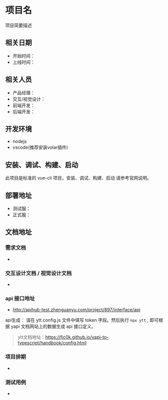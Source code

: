 # 项目名

项目简要描述

## 相关日期

- 开始时间：
- 上线时间：

## 相关人员

- 产品经理：
- 交互/视觉设计：
- 前端开发：
- 后端开发：

## 开发环境

- nodejs
- vscode(推荐安装volar插件)
## 安装、调试、构建、启动

此项目是标准的 vue-cli 项目，安装、调试、构建、启动 请参考官网说明。

## 部署地址

- 测试服：
- 正式服：

## 文档地址

### 需求文档

-

### 交互设计文档 / 视觉设计文档

-

### api 接口地址

- http://apihub-test.zhenguanyu.com/project/897/interface/api

api生成： 请在 ytt.config.js 文件中填写 token 字段。然后执行 `npx ytt` , 即可根据 yapi 文档网站上的数据生成 api 接口定义。

> ytt文档地址：https://fjc0k.github.io/yapi-to-typescript/handbook/config.html

### 项目排期

-

### 测试用例

-
